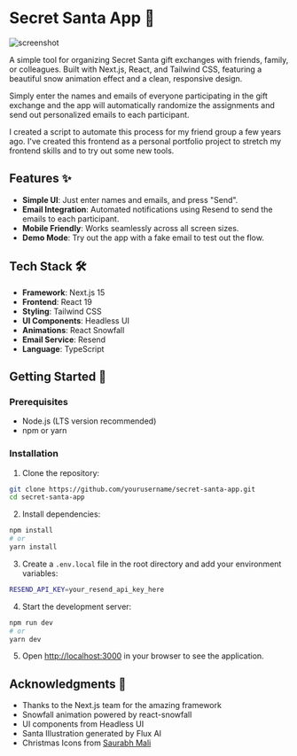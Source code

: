 # Secret Santa App 🎅

![screenshot](https://santa.bmoore.dev/screenshot.png)

A simple tool for organizing Secret Santa gift exchanges with friends, family, or colleagues. Built with Next.js, React, and Tailwind CSS, featuring a beautiful snow animation effect and a clean, responsive design.

Simply enter the names and emails of everyone participating in the gift exchange and the app will automatically randomize the assignments and send out personalized emails to each participant.

I created a script to automate this process for my friend group a few years ago. I've created this frontend as a personal portfolio project to stretch my frontend skills and to try out some new tools.

## Features ✨

- **Simple UI**: Just enter names and emails, and press "Send".
- **Email Integration**: Automated notifications using Resend to send the emails to each participant.
- **Mobile Friendly**: Works seamlessly across all screen sizes.
- **Demo Mode**: Try out the app with a fake email to test out the flow.

## Tech Stack 🛠️

- **Framework**: Next.js 15
- **Frontend**: React 19
- **Styling**: Tailwind CSS
- **UI Components**: Headless UI
- **Animations**: React Snowfall
- **Email Service**: Resend
- **Language**: TypeScript

## Getting Started 🚀

### Prerequisites

- Node.js (LTS version recommended)
- npm or yarn

### Installation

1. Clone the repository:

```bash
git clone https://github.com/yourusername/secret-santa-app.git
cd secret-santa-app
```

2. Install dependencies:

```bash
npm install
# or
yarn install
```

3. Create a `.env.local` file in the root directory and add your environment variables:

```bash
RESEND_API_KEY=your_resend_api_key_here
```

4. Start the development server:

```bash
npm run dev
# or
yarn dev
```

5. Open [http://localhost:3000](http://localhost:3000) in your browser to see the application.

## Acknowledgments 🙏

- Thanks to the Next.js team for the amazing framework
- Snowfall animation powered by react-snowfall
- UI components from Headless UI
- Santa Illustration generated by Flux AI
- Christmas Icons from [Saurabh Mali](dribbble.com/Saurabh_M)
